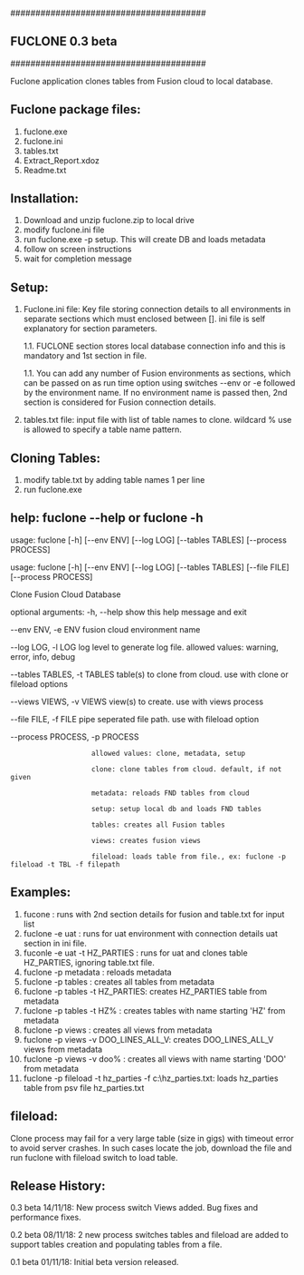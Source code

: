 #######################################
##          FUCLONE 0.3 beta         ##
#######################################

Fuclone application clones tables from Fusion cloud to local database.

Fuclone package files:
----------------------
1. fuclone.exe
2. fuclone.ini
3. tables.txt
4. Extract_Report.xdoz
5. Readme.txt

Installation: 
-----
1. Download and unzip fuclone.zip to local drive
2. modify fuclone.ini file 
3. run fuclone.exe -p setup. This will create DB and loads metadata
4. follow on screen instructions
5. wait for completion message

Setup:
------
1. Fuclone.ini file: Key file storing connection details to all environments in separate sections which must enclosed between []. ini file is self explanatory for section parameters. 

	1.1. FUCLONE section stores local database connection info and this is mandatory and 1st section in file. 
	
	1.1. You can add any number of Fusion environments as sections, which can be passed on as run time option using switches --env or -e followed by the environment name. If no environment name is passed then, 2nd section is considered for Fusion connection details.

2. tables.txt file: input file with list of table names to clone. wildcard % use is allowed to specify a table name pattern.

Cloning Tables:
------
1. modify table.txt by adding table names 1 per line
2. run fuclone.exe

help: fuclone --help or fuclone -h
-----
usage: fuclone [-h] [--env ENV] [--log LOG] [--tables TABLES]
               [--process PROCESS]

usage: fuclone [-h] [--env ENV] [--log LOG] [--tables TABLES] [--file FILE]
               [--process PROCESS]

Clone Fusion Cloud Database

optional arguments:
  -h, --help            show this help message and exit
  
  --env ENV, -e ENV     fusion cloud environment name
  
  --log LOG, -l LOG     log level to generate log file. allowed values: warning, error, info, debug
  
  --tables TABLES, -t TABLES
                        table(s) to clone from cloud. use with clone or fileload options
			
  --views VIEWS, -v VIEWS
                        view(s) to create. use with views process
			
  --file FILE, -f FILE  pipe seperated file path. use with fileload option
  
  --process PROCESS, -p PROCESS
  
                        allowed values: clone, metadata, setup
			
                        clone: clone tables from cloud. default, if not given
			
                        metadata: reloads FND tables from cloud
			
                        setup: setup local db and loads FND tables
			
                        tables: creates all Fusion tables
			
                        views: creates fusion views
			
                        fileload: loads table from file., ex: fuclone -p fileload -t TBL -f filepath

Examples: 
--------
1. fucone 			: runs with 2nd section details for fusion and table.txt for input list
2. fuclone -e uat		: runs for uat environment with connection details uat section in ini file. 
3. fuconle -e uat -t HZ_PARTIES	: runs for uat and clones table HZ_PARTIES, ignoring table.txt file. 
4. fuclone -p metadata 		: reloads metadata 
5. fuclone -p tables		: creates all tables from metadata
6. fuclone -p tables -t HZ_PARTIES: creates HZ_PARTIES table from metadata
7. fuclone -p tables -t HZ%	: creates tables with name starting 'HZ' from metadata
8. fuclone -p views     	: creates all views from metadata
9. fuclone -p views -v DOO_LINES_ALL_V: creates DOO_LINES_ALL_V views from metadata
10. fuclone -p views -v doo%	: creates all views with name starting 'DOO' from metadata
11. fuclone -p fileload -t hz_parties -f c:\hz_parties.txt: loads hz_parties table from psv file hz_parties.txt 

fileload: 
--------
Clone process may fail for a very large table (size in gigs) with timeout error to avoid server crashes. In such cases locate the job, download the file and run fuclone with fileload switch to load table.

Release History:
----------------
0.3 beta 14/11/18: New process switch Views added. Bug fixes and performance fixes.

0.2 beta 08/11/18: 2 new process switches tables and fileload are added to support tables creation and populating tables from a file.

0.1 beta 01/11/18: Initial beta version released.

